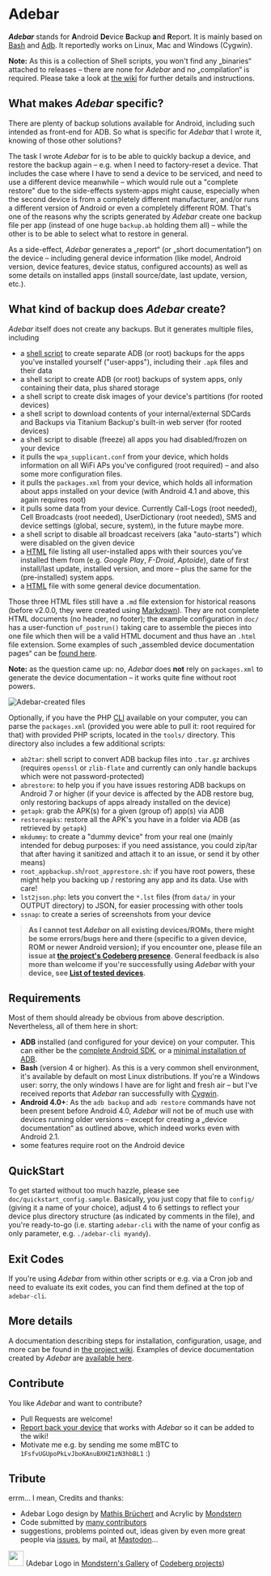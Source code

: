 # Adebar
***Adebar*** stands for <b>A</b>ndroid <b>De</b>vice <b>B</b>ackup <b>a</b>nd <b>R</b>eport. It is mainly based on [Bash](https://en.wikipedia.org/wiki/Bash_%28Unix_shell%29 "Wikipedia: Bash (Unix shell)") and [Adb](https://en.wikipedia.org/wiki/Android_Debug_Bridge "Wikipedia: Android Debug Bridge"). It reportedly works on Linux, Mac and Windows (Cygwin).

**Note:** As this is a collection of Shell scripts, you won't find any „binaries“ attached to releases – there are none for *Adebar* and no „compilation“ is required. Please take a look at [the wiki](https://codeberg.org/izzy/Adebar/wiki) for further details and instructions.


## What makes *Adebar* specific?
There are plenty of backup solutions available for Android, including such intended as front-end for ADB. So what is specific for *Adebar* that I wrote it, knowing of those other solutions?

The task I wrote *Adebar* for is to be able to quickly backup a device, and restore the backup again – e.g. when I need to factory-reset a device. That includes the case where I have to send a device to be serviced, and need to use a different device meanwhile – which would rule out a "complete restore" due to the side-effects system-apps might cause, especially when the second device is from a completely different manufacturer, and/or runs a different version of Android or even a completely different ROM. That's one of the reasons why the scripts generated by *Adebar* create one backup file per app (instead of one huge `backup.ab` holding them all) – while the other is to be able to select what to restore in general.

As a side-effect, *Adebar* generates a „report“ (or „short documentation“) on the device – including general device information (like model, Android version, device features, device status, configured accounts) as well as some details on installed apps (install source/date, last update, version, etc.).


## What kind of backup does *Adebar* create?
*Adebar* itself does not create any backups. But it generates multiple files, including

* a [shell script](https://en.wikipedia.org/wiki/Shell_script "Wikipedia: Shell script") to create separate ADB (or root) backups for the apps you've installed yourself ("user-apps"), including their `.apk` files and their data
* a shell script to create ADB (or root) backups of system apps, only containing their data, plus shared storage
* a shell script to create disk images of your device's partitions (for rooted devices)
* a shell script to download contents of your internal/external SDCards and Backups via Titanium Backup's built-in web server (for rooted devices)
* a shell script to disable (freeze) all apps you had disabled/frozen on your device
* it pulls the `wpa_supplicant.conf` from your device, which holds information on all WiFi APs you've configured (root required) – and also some more configuration files.
* it pulls the `packages.xml` from your device, which holds all information about apps installed on your device (with Android 4.1 and above, this again requires root)
* it pulls some data from your device. Currently Call-Logs (root needed), Cell Broadcasts (root needed), UserDictionary (root needed), SMS and device settings (global, secure, system), in the future maybe more.
* a shell script to disable all broadcast receivers (aka "auto-starts") which were disabled on the given device
* a [HTML][2] file listing all user-installed apps with their sources you've installed them from (e.g. *Google Play*, *F-Droid*, *Aptoide*), date of first install/last update, installed version, and more – plus the same for the (pre-installed) system apps.
* a [HTML][2] file with some general device documentation.

Those three HTML files still have a `.md` file extension for historical reasons (before v2.0.0, they were created using [Markdown][4]). They are not complete HTML documents (no header, no footer); the example configuration in `doc/` has a user-function `uf_postrun()` taking care to assemble the pieces into one file which then will be a valid HTML document and thus have an `.html` file extension. Some examples of such „assembled device documentation pages“ can be [found here][5].

**Note:** as the question came up: no, *Adebar*  does **not** rely on `packages.xml` to generate the device documentation – it works quite fine without root powers.

![Adebar-created files](https://codeberg.org/izzy/Adebar/wiki/raw/AdebarFiles.png)

Optionally, if you have the PHP [CLI](https://en.wikipedia.org/wiki/Command-line_interface "Wikipedia: Command-line interface") available on your computer, you can parse the `packages.xml` (provided you were able to pull it: root required for that) with provided PHP scripts, located in the `tools/` directory. This directory also includes a few additional scripts:

* `ab2tar`: shell script to convert ADB backup files into `.tar.gz` archives (requires `openssl` or `zlib-flate` and currently can only handle backups which were not password-protected)
* `abrestore`: to help you if you have issues restoring ADB backups on Android 7 or higher (if your device is affected by the ADB restore bug, only restoring backups of apps already installed on the device)
* `getapk`: grab the APK(s) for a given (group of) app(s) via ADB
* `restoreapks`: restore all the APK's you have in a folder via ADB (as retrieved by `getapk`)
* `mkdummy`: to create a "dummy device" from your real one (mainly intended for debug purposes: if you need assistance, you could zip/tar that after having it sanitized and attach it to an issue, or send it by other means)
* `root_appbackup.sh`/`root_apprestore.sh`: if you have root powers, these might help you backing up / restoring any app and its data. Use with care!
* `lst2json.php`: lets you convert the `*.lst` files (from `data/` in your OUTPUT directory) to JSON, for easier processing with other tools
* `ssnap`: to create a series of screenshots from your device

> **As I cannot test *Adebar* on all existing devices/ROMs, there might be some errors/bugs here and there (specific to a given device, ROM or newer Android version); if you encounter one, please file an issue at [the project's Codeberg presence][1]. General feedback is also more than welcome if you're successfully using *Adebar* with your device, see [List of tested devices](https://codeberg.org/izzy/Adebar/issues/7).**


## Requirements
Most of them should already be obvious from above description. Nevertheless, all of them here in short:

* **ADB** installed (and configured for your device) on your computer. This can either be the [complete Android SDK](https://developer.android.com/sdk/index.html "Android SDK at Android Developers"), or a [minimal installation of ADB](https://android.stackexchange.com/q/42474/16575 "Android.SE: Is there a minimal installation of ADB?").
* **Bash** (version 4 or higher). As this is a very common shell environment, it's available by default on most Linux distributions. If you're a Windows user: sorry, the only windows I have are for light and fresh air – but I've received reports that *Adebar* ran successfully with [Cygwin](https://en.wikipedia.org/wiki/Cygwin).
* **Android 4.0+**: As the `adb backup` and `adb restore` commands have not been present before Android 4.0, *Adebar* will not be of much use with devices running older versions – except for creating a „device documentation“ as outlined above, which indeed works even with Android 2.1.
* some features require root on the Android device


## QuickStart
To get started without too much hazzle, please see `doc/quickstart_config.sample`. Basically, you just copy that file to `config/` (giving it a name of your choice), adjust 4 to 6 settings to reflect your device plus directory structure (as indicated by comments in the file), and you're ready-to-go (i.e. starting `adebar-cli` with the name of your config as only parameter, e.g. `./adebar-cli myandy`).


## Exit Codes
If you're using *Adebar* from within other scripts or e.g. via a Cron job and need to evaluate its exit codes, you can find them defined at the top of `adebar-cli`.


## More details
A documentation describing steps for installation, configuration, usage, and more can be found in [the project wiki][3]. Examples of device documentation created by *Adebar* are [available here][5].


## Contribute
You like *Adebar* and want to contribute?

* Pull Requests are welcome!
* [Report back your device](https://codeberg.org/izzy/Adebar/issues/7) that works with *Adebar* so it can be added to the wiki!
* Motivate me e.g. by sending me some mBTC to `1FsfvUGUpoPkLvJboKAnuBXHZ1zN3hbBL1` :)

## Tribute
errm… I mean, Credits and thanks:

* Adebar Logo design by [Mathis Brüchert](https://social.anoxinon.de/@m4TZ) and Acrylic by [Mondstern](https://codeberg.org/mondstern)
* Code submitted by [many contributors](https://github.com/IzzySoft/Adebar/graphs/contributors)
* suggestions, problems pointed out, ideas given by even more great people via [issues](https://codeberg.org/izzy/Adebar/issues), by mail, at [Mastodon](https://mastodon.technology/@IzzyOnDroid)…

[<img src='https://pixelfed.social/storage/m/_v2/13678/83a90637a-595111/ay84jSsXAhjQ/UukzNM5gRsshoVCa1kNtGSmfWdFFfvBc1W3bGibH.jpg' width='30'>][6] (Adebar Logo in [Mondstern's Gallery][7] of [Codeberg projects][8])

[1]: https://codeberg.org/izzy/Adebar "Adebar at Codeberg"
[2]: https://en.wikipedia.org/wiki/HTML "Wikipedia: HTML"
[3]: https://codeberg.org/izzy/Adebar/wiki "Adebar Wiki at Codeberg"
[4]: https://en.wikipedia.org/wiki/Markdown "Wikipedia: Markdown"
[5]: https://izzy.codeberg.page/adebar/ "Adebar DeviceDoc Examples"
[6]: https://pixelfed.social/p/mondstern/244110717177958400 "Acrylic Logo by Mondstern"
[7]: https://pixelfed.social/mondstern "Mondstern Acrylic Gallery"
[8]: https://codeberg.org/mondstern/artworks/wiki/Codeberg "Codeberg projects in Mondstern's gallery"
